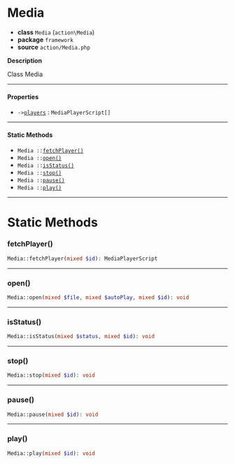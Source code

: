 # Media

- **class** `Media` (`action\Media`)
- **package** `framework`
- **source** `action/Media.php`

**Description**

Class Media

---

#### Properties

- `->`[`players`](#prop-players) : `MediaPlayerScript[]`

---

#### Static Methods

- `Media ::`[`fetchPlayer()`](#method-fetchplayer)
- `Media ::`[`open()`](#method-open)
- `Media ::`[`isStatus()`](#method-isstatus)
- `Media ::`[`stop()`](#method-stop)
- `Media ::`[`pause()`](#method-pause)
- `Media ::`[`play()`](#method-play)

---
# Static Methods

<a name="method-fetchplayer"></a>

### fetchPlayer()
```php
Media::fetchPlayer(mixed $id): MediaPlayerScript
```

---

<a name="method-open"></a>

### open()
```php
Media::open(mixed $file, mixed $autoPlay, mixed $id): void
```

---

<a name="method-isstatus"></a>

### isStatus()
```php
Media::isStatus(mixed $status, mixed $id): void
```

---

<a name="method-stop"></a>

### stop()
```php
Media::stop(mixed $id): void
```

---

<a name="method-pause"></a>

### pause()
```php
Media::pause(mixed $id): void
```

---

<a name="method-play"></a>

### play()
```php
Media::play(mixed $id): void
```